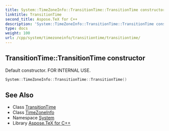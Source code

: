 ```yaml
---
title: System::TimeZoneInfo::TransitionTime::TransitionTime constructor
linktitle: TransitionTime
second_title: Aspose.TeX for C++
description: 'System::TimeZoneInfo::TransitionTime::TransitionTime constructor. Default constructor. FOR INTERNAL USE in C++.'
type: docs
weight: 100
url: /cpp/system/timezoneinfo/transitiontime/transitiontime/
---
```

## TransitionTime::TransitionTime constructor


Default constructor. FOR INTERNAL USE.

```cpp
System::TimeZoneInfo::TransitionTime::TransitionTime()
```

## See Also

* Class [TransitionTime](../)
* Class [TimeZoneInfo](../../)
* Namespace [System](../../../)
* Library [Aspose.TeX for C++](../../../../)
